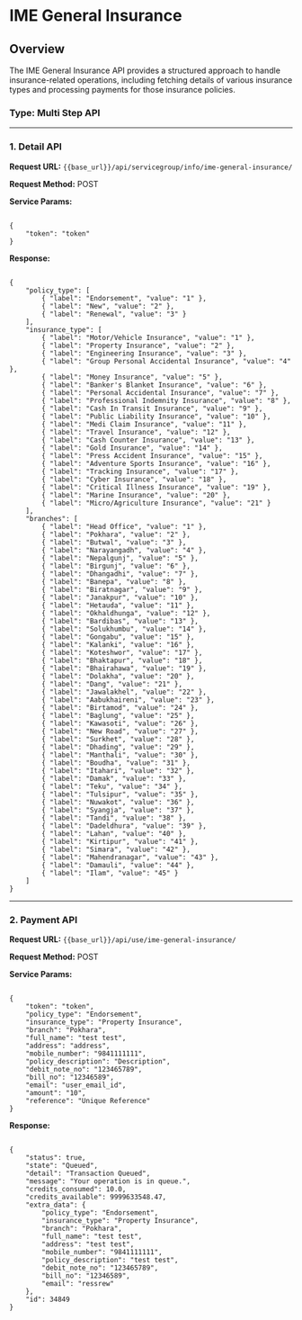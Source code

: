 # IME General Insurance

## Overview

The IME General Insurance API provides a structured approach to handle insurance-related operations, including fetching details of various insurance types and processing payments for those insurance policies.

### **Type: Multi Step API**

---

### 1. **Detail API**

**Request URL:** `{{base_url}}/api/servicegroup/info/ime-general-insurance/`

**Request Method:** POST

**Service Params:**

<pre><code class="json">
{
    "token": "token"
}
</code></pre>

**Response:**

<pre><code class="json">
{
    "policy_type": [
        { "label": "Endorsement", "value": "1" },
        { "label": "New", "value": "2" },
        { "label": "Renewal", "value": "3" }
    ],
    "insurance_type": [
        { "label": "Motor/Vehicle Insurance", "value": "1" },
        { "label": "Property Insurance", "value": "2" },
        { "label": "Engineering Insurance", "value": "3" },
        { "label": "Group Personal Accidental Insurance", "value": "4" },
        { "label": "Money Insurance", "value": "5" },
        { "label": "Banker's Blanket Insurance", "value": "6" },
        { "label": "Personal Accidental Insurance", "value": "7" },
        { "label": "Professional Indemnity Insurance", "value": "8" },
        { "label": "Cash In Transit Insurance", "value": "9" },
        { "label": "Public Liability Insurance", "value": "10" },
        { "label": "Medi Claim Insurance", "value": "11" },
        { "label": "Travel Insurance", "value": "12" },
        { "label": "Cash Counter Insurance", "value": "13" },
        { "label": "Gold Insurance", "value": "14" },
        { "label": "Press Accident Insurance", "value": "15" },
        { "label": "Adventure Sports Insurance", "value": "16" },
        { "label": "Tracking Insurance", "value": "17" },
        { "label": "Cyber Insurance", "value": "18" },
        { "label": "Critical Illness Insurance", "value": "19" },
        { "label": "Marine Insurance", "value": "20" },
        { "label": "Micro/Agriculture Insurance", "value": "21" }
    ],
    "branches": [
        { "label": "Head Office", "value": "1" },
        { "label": "Pokhara", "value": "2" },
        { "label": "Butwal", "value": "3" },
        { "label": "Narayangadh", "value": "4" },
        { "label": "Nepalgunj", "value": "5" },
        { "label": "Birgunj", "value": "6" },
        { "label": "Dhangadhi", "value": "7" },
        { "label": "Banepa", "value": "8" },
        { "label": "Biratnagar", "value": "9" },
        { "label": "Janakpur", "value": "10" },
        { "label": "Hetauda", "value": "11" },
        { "label": "Okhaldhunga", "value": "12" },
        { "label": "Bardibas", "value": "13" },
        { "label": "Solukhumbu", "value": "14" },
        { "label": "Gongabu", "value": "15" },
        { "label": "Kalanki", "value": "16" },
        { "label": "Koteshwor", "value": "17" },
        { "label": "Bhaktapur", "value": "18" },
        { "label": "Bhairahawa", "value": "19" },
        { "label": "Dolakha", "value": "20" },
        { "label": "Dang", "value": "21" },
        { "label": "Jawalakhel", "value": "22" },
        { "label": "Aabukhaireni", "value": "23" },
        { "label": "Birtamod", "value": "24" },
        { "label": "Baglung", "value": "25" },
        { "label": "Kawasoti", "value": "26" },
        { "label": "New Road", "value": "27" },
        { "label": "Surkhet", "value": "28" },
        { "label": "Dhading", "value": "29" },
        { "label": "Manthali", "value": "30" },
        { "label": "Boudha", "value": "31" },
        { "label": "Itahari", "value": "32" },
        { "label": "Damak", "value": "33" },
        { "label": "Teku", "value": "34" },
        { "label": "Tulsipur", "value": "35" },
        { "label": "Nuwakot", "value": "36" },
        { "label": "Syangja", "value": "37" },
        { "label": "Tandi", "value": "38" },
        { "label": "Dadeldhura", "value": "39" },
        { "label": "Lahan", "value": "40" },
        { "label": "Kirtipur", "value": "41" },
        { "label": "Simara", "value": "42" },
        { "label": "Mahendranagar", "value": "43" },
        { "label": "Damauli", "value": "44" },
        { "label": "Ilam", "value": "45" }
    ]
}
</code></pre>

---

### 2. **Payment API**

**Request URL:** `{{base_url}}/api/use/ime-general-insurance/`

**Request Method:** POST

**Service Params:**

<pre><code class="json">
{
    "token": "token",
    "policy_type": "Endorsement",
    "insurance_type": "Property Insurance",
    "branch": "Pokhara",
    "full_name": "test test",
    "address": "address",
    "mobile_number": "9841111111",
    "policy_description": "Description",
    "debit_note_no": "123465789",
    "bill_no": "12346589",
    "email": "user_email_id",
    "amount": "10",
    "reference": "Unique Reference"
}
</code></pre>

**Response:**

<pre><code class="json">
{
    "status": true,
    "state": "Queued",
    "detail": "Transaction Queued",
    "message": "Your operation is in queue.",
    "credits_consumed": 10.0,
    "credits_available": 9999633548.47,
    "extra_data": {
        "policy_type": "Endorsement",
        "insurance_type": "Property Insurance",
        "branch": "Pokhara",
        "full_name": "test test",
        "address": "test test",
        "mobile_number": "9841111111",
        "policy_description": "test test",
        "debit_note_no": "123465789",
        "bill_no": "12346589",
        "email": "ressrew"
    },
    "id": 34849
}
</code></pre>
